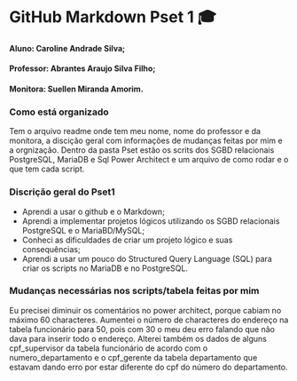 # GitHub Markdown Pset 1 🎓 

#### Aluno: Caroline Andrade Silva; 
#### Professor: Abrantes Araujo Silva Filho;
#### Monitora: Suellen Miranda Amorim.

### Como está organizado
Tem o arquivo readme onde tem meu nome, nome do professor e da monitora, a discição geral com informações  de mudanças feitas por mim e a orgnização. Dentro da pasta Pset estão os scrits dos SGBD relacionais PostgreSQL, MariaDB e Sql Power Architect e um arquivo de como rodar e o que tem cada script.  

### Discrição geral do Pset1
- Aprendi a usar o github e o Markdown;
- Aprendi a implementar projetos lógicos utilizando os SGBD relacionais PostgreSQL e o MariaBD/MySQL;
- Conheci as dificuldades de criar um projeto lógico e suas consequências;
- Aprendi a usar um pouco do Structured Query Language (SQL) para criar os scripts no MariaDB e no PostgreSQL.

### Mudanças necessárias nos scripts/tabela feitas por mim
Eu precisei diminuir os comentários no power architect, porque cabiam no máximo 60 characteres. Aumentei o número de characteres do endereço na tabela funcionário para 50, pois com 30 o meu deu erro falando que não dava para inserir todo o endereço. Alterei também os dados de alguns cpf_supervisor da tabela funcionário de acordo com o numero_departamento e o cpf_gerente da tabela departamento que estavam dando erro por estar diferente do cpf do número do departamento.
